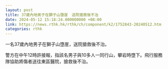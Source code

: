 ```yaml
---
layout: post
title: 37歲內地男子在獅子山墮崖　送院搶救後不治
date: 2024-05-12 15:18:24.000000000 +08:00
link: https://news.rthk.hk/rthk/ch/component/k2/1752843-20240512.htm
categories: rthk
---
```


一名37歲內地男子在獅子山墮崖，送院搶救後不治。

警方在中午12時許接報，指該名男子與10多人一同行山，攀岩時墮下。飛行服務隊協助將傷者送往東區醫院，搶救後不治。
